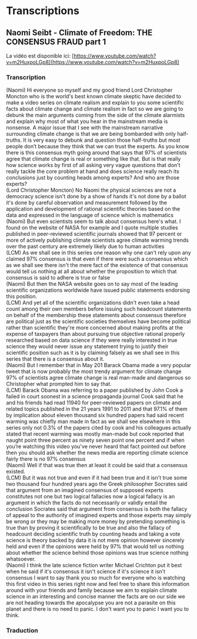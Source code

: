 # Transcriptions

## Naomi Seibt - Climate of Freedom: THE CONSENSUS FRAUD part 1

La vidéo est disponible ici: [https://www.youtube.com/watch?v=m2HuxpoLGp8](https://www.youtube.com/watch?v=m2HuxpoLGp8)

### Transcription

<div class="exemple_atelier">
(Naomi) Hi everyone so myself and my good friend Lord Christopher Moncton who is the world's best known climate skeptic have decided to make a video series on climate realism and explain to you some scientific facts about climate change and climate realism in fact so we are going to debunk the main arguments coming from the side of the climate alarmists and explain why most of what you hear in the mainstream media is nonsense.
A major issue that I see with the mainstream narrative surrounding climate change is that we are being bombarded with only half-truths. It is very easy to debunk and question those half-truths but most people don’t because they think that we can trust the experts. As you know there is this consensus myth going around that says that 97% of scientists agree that climate change is real or something like that.
But is that really how science works by first of all asking very vague questions that don't really tackle the core problem at hand and does science really reach its conclusions just by counting heads among experts? And who are those experts?
</div>

<div class="effet_atelier">
(Lord Christopher Moncton) No Naomi the physical sciences are not a democracy science isn't done by a show of hands it's not done by a ballot it's done by careful observation and measurement followed by the application and development of rational scientific theories based on the data and expressed in the language of science which is mathematics
</div>

<div class="exemple_atelier">
(Naomi) But even scientists seem to talk about consensus here's what. I found on the website of NASA for example and I quote multiple studies published in peer-reviewed scientific journals showed that 97 percent or more of actively publishing climate scientists agree climate warming trends over the past century are extremely likely due to human activities
</div>


<div class="effet_atelier">
(LCM) As we shall see in this series one reason why one can't rely upon any claimed 97% consensus is that even if there were such a consensus which as we shall see there isn't the mere fact of the existence of that consensus would tell us nothing at all about whether the proposition to which that consensus is said to adhere is true or false
</div>

<div class=exemple_atelier>
(Naomi) But then the NASA website goes on to say most of the leading scientific organizations worldwide have issued public statements endorsing this position.
</div>

<div class="effet_atelier">
(LCM) And yet all of the scientific organizations didn't even take a head count among their own members before issuing such headcount statements on behalf of the membership these statements about consensus therefore are political just as the scientific societies themselves have become political rather than scientific they're more concerned about making profits at the expense of taxpayers than about pursuing true objective rational properly researched based on data science if they were really interested in true science they would never issue any statement trying to justify their scientific position such as it is by claiming falsely as we shall see in this series that there is a consensus about it.
</div>

<div class="exemple_atelier">
(Naomi) But I remember that in May 201 Barack Obama made a very popular tweet that is now probably the most trendy argument for climate change 97% of scientists agree climate change is real man-made and dangerous so Christopher what prompted him to say that.
</div>

<div class="effet_atelier">
(LCM) Barack Obama was referring to a paper published by John Cook a failed in court soonest in a science propaganda journal Cook said that he and his friends had read 11940 for peer-reviewed papers on climate and related topics published in the 21 years 1991 to 2011 and that 97.1% of them by implication about eleven thousand six hundred papers had said recent warming was chiefly man made in fact as we shall see elsewhere in this series only not 0.3% of the papers cited by cook and his colleagues actually stated that recent warming was mostly man-made but cook reported that naught point three percent as ninety seven point one percent and if when you’re watching this video you've never heard that fact pointed out before then you should ask whether the news media are reporting climate science fairly there is no 97% consensus
</div>

<div class="exemple_atelier">
(Naomi) Well if that was true then at least it could be said that a consensus existed.
</div>

<div class="effet_atelier">
(LCM) But it was not true and even if it had been true and it isn't true some two thousand four hundred years ago the Greek philosopher Socrates said that argument from an imagined consensus of supposed experts constitutes not one but two logical fallacies now a logical fallacy is an argument in which the facts do not necessarily or validly entail the conclusion Socrates said that argument from consensus is both the fallacy of appeal to the authority of imagined experts and those experts may simply be wrong or they may be making more money by pretending something is true than by proving it scientifically to be true and also the fallacy of headcount deciding scientific truth by counting heads and taking a vote science is theory backed by data it is not mere opinion however sincerely held and even if the opinions were held by 97% that would tell us nothing about whether the science behind those opinions was true science nothing whatsoever.
</div>

<div class="exemple_atelier">
(Naomi) I think the late science fiction writer Michael Crichton put it best when he said if it's consensus it isn't science if it's science it isn’t consensus I want to say thank you so much for everyone who is watching this first video in this series right now and feel free to share this information around with your friends and family because we aim to explain climate science in an interesting and concise manner the facts are on our side we are not heading towards the apocalypse you are not a parasite on this planet and there is no need to panic.
I don't want you to panic I want you to think.
</div>

### Traduction
